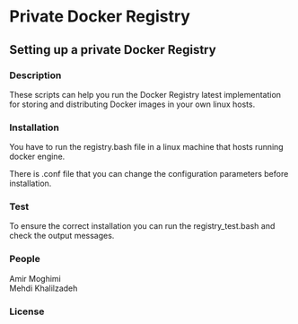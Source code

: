 <h1> Private Docker Registry </h1>

<h2> Setting up a private Docker Registry </h2>
<h3>Description</h3>

<p>These scripts can help you run the Docker Registry latest implementation for storing and distributing Docker images in your own linux hosts.</P>

<h3>Installation</h3>
<p>You have to run the registry.bash file in a linux machine that hosts running docker engine.</P>
<p>There is .conf file that you can change the configuration parameters before installation.</p>
<h3>Test</h3>
<p>To ensure the correct installation you can run the registry_test.bash and check the output messages.</P>
<h3>People</h3>
<p>Amir Moghimi</br>
Mehdi Khalilzadeh</P>
<h3>License</h3>
<p></P>


